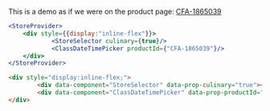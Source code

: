 
This is a demo as if we were on the product page: [CFA-1865039](https://www.surlatable.com/product/CFA-1865039/)
```jsx
<StoreProvider>
	<div style={{display:"inline-flex"}}>
			<StoreSelector culinary={true}/>
			<ClassDateTimePicker productId={"CFA-1865039"}/>
	</div>
</StoreProvider>
```


```html
<div style="display:inline-flex;">
		<div data-component="StoreSelector" data-prop-culinary="true"></div>
		<div data-component="ClassDateTimePicker" data-prop-productId="CFA-1865039"></div>
</div>
```

